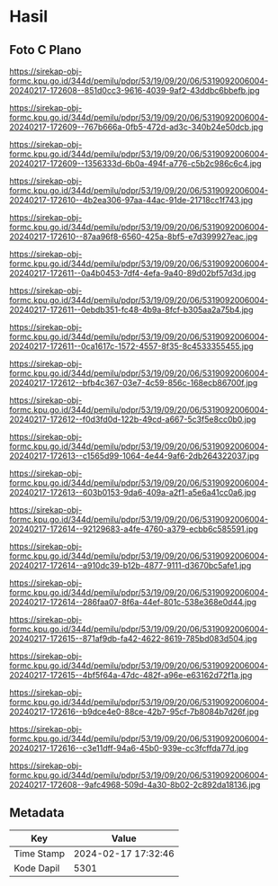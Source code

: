# Hasil

## Foto C Plano

https://sirekap-obj-formc.kpu.go.id/344d/pemilu/pdpr/53/19/09/20/06/5319092006004-20240217-172608--851d0cc3-9616-4039-9af2-43ddbc6bbefb.jpg

https://sirekap-obj-formc.kpu.go.id/344d/pemilu/pdpr/53/19/09/20/06/5319092006004-20240217-172609--767b666a-0fb5-472d-ad3c-340b24e50dcb.jpg

https://sirekap-obj-formc.kpu.go.id/344d/pemilu/pdpr/53/19/09/20/06/5319092006004-20240217-172609--1356333d-6b0a-494f-a776-c5b2c986c6c4.jpg

https://sirekap-obj-formc.kpu.go.id/344d/pemilu/pdpr/53/19/09/20/06/5319092006004-20240217-172610--4b2ea306-97aa-44ac-91de-21718cc1f743.jpg

https://sirekap-obj-formc.kpu.go.id/344d/pemilu/pdpr/53/19/09/20/06/5319092006004-20240217-172610--87aa96f8-6560-425a-8bf5-e7d399927eac.jpg

https://sirekap-obj-formc.kpu.go.id/344d/pemilu/pdpr/53/19/09/20/06/5319092006004-20240217-172611--0a4b0453-7df4-4efa-9a40-89d02bf57d3d.jpg

https://sirekap-obj-formc.kpu.go.id/344d/pemilu/pdpr/53/19/09/20/06/5319092006004-20240217-172611--0ebdb351-fc48-4b9a-8fcf-b305aa2a75b4.jpg

https://sirekap-obj-formc.kpu.go.id/344d/pemilu/pdpr/53/19/09/20/06/5319092006004-20240217-172611--0ca1617c-1572-4557-8f35-8c4533355455.jpg

https://sirekap-obj-formc.kpu.go.id/344d/pemilu/pdpr/53/19/09/20/06/5319092006004-20240217-172612--bfb4c367-03e7-4c59-856c-168ecb86700f.jpg

https://sirekap-obj-formc.kpu.go.id/344d/pemilu/pdpr/53/19/09/20/06/5319092006004-20240217-172612--f0d3fd0d-122b-49cd-a667-5c3f5e8cc0b0.jpg

https://sirekap-obj-formc.kpu.go.id/344d/pemilu/pdpr/53/19/09/20/06/5319092006004-20240217-172613--c1565d99-1064-4e44-9af6-2db264322037.jpg

https://sirekap-obj-formc.kpu.go.id/344d/pemilu/pdpr/53/19/09/20/06/5319092006004-20240217-172613--603b0153-9da6-409a-a2f1-a5e6a41cc0a6.jpg

https://sirekap-obj-formc.kpu.go.id/344d/pemilu/pdpr/53/19/09/20/06/5319092006004-20240217-172614--92129683-a4fe-4760-a379-ecbb6c585591.jpg

https://sirekap-obj-formc.kpu.go.id/344d/pemilu/pdpr/53/19/09/20/06/5319092006004-20240217-172614--a910dc39-b12b-4877-9111-d3670bc5afe1.jpg

https://sirekap-obj-formc.kpu.go.id/344d/pemilu/pdpr/53/19/09/20/06/5319092006004-20240217-172614--286faa07-8f6a-44ef-801c-538e368e0d44.jpg

https://sirekap-obj-formc.kpu.go.id/344d/pemilu/pdpr/53/19/09/20/06/5319092006004-20240217-172615--871af9db-fa42-4622-8619-785bd083d504.jpg

https://sirekap-obj-formc.kpu.go.id/344d/pemilu/pdpr/53/19/09/20/06/5319092006004-20240217-172615--4bf5f64a-47dc-482f-a96e-e63162d72f1a.jpg

https://sirekap-obj-formc.kpu.go.id/344d/pemilu/pdpr/53/19/09/20/06/5319092006004-20240217-172616--b9dce4e0-88ce-42b7-95cf-7b8084b7d26f.jpg

https://sirekap-obj-formc.kpu.go.id/344d/pemilu/pdpr/53/19/09/20/06/5319092006004-20240217-172616--c3e11dff-94a6-45b0-939e-cc3fcffda77d.jpg

https://sirekap-obj-formc.kpu.go.id/344d/pemilu/pdpr/53/19/09/20/06/5319092006004-20240217-172608--9afc4968-509d-4a30-8b02-2c892da18136.jpg


## Metadata

| Key        | Value               |
| ---------- | ------------------- |
| Time Stamp | 2024-02-17 17:32:46 |
| Kode Dapil | 5301                |



